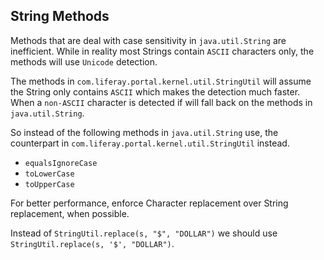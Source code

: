 ## String Methods

Methods that are deal with case sensitivity in `java.util.String` are
inefficient.
While in reality most Strings contain `ASCII` characters only, the methods will
use `Unicode` detection.

The methods in `com.liferay.portal.kernel.util.StringUtil` will assume the
String only contains `ASCII` which makes the detection much faster. When a
`non-ASCII` character is detected if will fall back on the methods in
`java.util.String`.

So instead of the following methods in `java.util.String` use, the counterpart
in `com.liferay.portal.kernel.util.StringUtil` instead.

- `equalsIgnoreCase`
- `toLowerCase`
- `toUpperCase`

For better performance, enforce Character replacement over String replacement,
when possible.

Instead of `StringUtil.replace(s, "$", "DOLLAR")` we should use
`StringUtil.replace(s, '$', "DOLLAR")`.